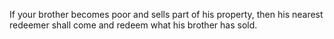 If your brother becomes poor and sells part of his property, then his nearest redeemer shall come and redeem what his brother has sold.
